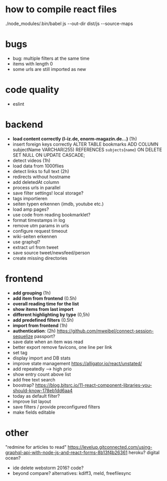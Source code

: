 # how to compile react files

./node_modules/.bin/babel js --out-dir dist/js --source-maps

# bugs

- bug: multiple filters at the same time
- items with length 0
- some urls are still imported as new

# code quality

- eslint

# backend

- **load content correctly (l-iz.de, enorm-magazin.de...)** (1h)
- insert foreign keys correctly
ALTER TABLE bookmarks ADD COLUMN subjectName VARCHAR(255) REFERENCES `subjects`(`name`) ON DELETE SET NULL ON UPDATE CASCADE;
- detect videos (1h)
- load data from 1000flies
- detect links to full text (2h)
- redirects without hostname
- add deletedAt column
- process urls in parallel
- save filter settings! local storage?
- tags importieren
- seiten typen erkennen (imdb, youtube etc.)
- load amp pages?
- use code from reading bookmarklet?
- format timestamps in log
- remove utm params in urls
- configure request timeout
- wiki-seiten erkennen
- use graphql?
- extract url from tweet
- save source tweet/newsfeed/person
- create missing directories

# frontend

- **add grouping** (1h)
- **add item from frontend** (0.5h)
- **overall reading time for the list**
- **show items from last import**
- **different highlighting by type** (0,5h)
- **add predefined filters** (0.5h)
- **import from frontend** (1h)
- **authentication**: (2h)
https://github.com/mweibel/connect-session-sequelize
passport?
- save date when an item was read
- better export
remove favicons, one line per link
- set tag
- display import and DB stats
- improve state management
https://alligator.io/react/unstated/
- add repeatedly --> high prio
- show entry count above list
- add free text search
- boostrap?
https://blog.bitsrc.io/11-react-component-libraries-you-should-know-178eb1dd6aa4
- today as default filter?
- improve list layout
- save filters / provide preconfigured filters
- make fields editable

# other

"redmine for articles to read"
https://levelup.gitconnected.com/using-graphql-api-with-node-js-and-react-forms-8b13f4b26361
heroku? digital ocean?
- ide
delete webstorm 2016?
code?
- beyond compare?
alternatives: kdiff3, meld, freefilesync
